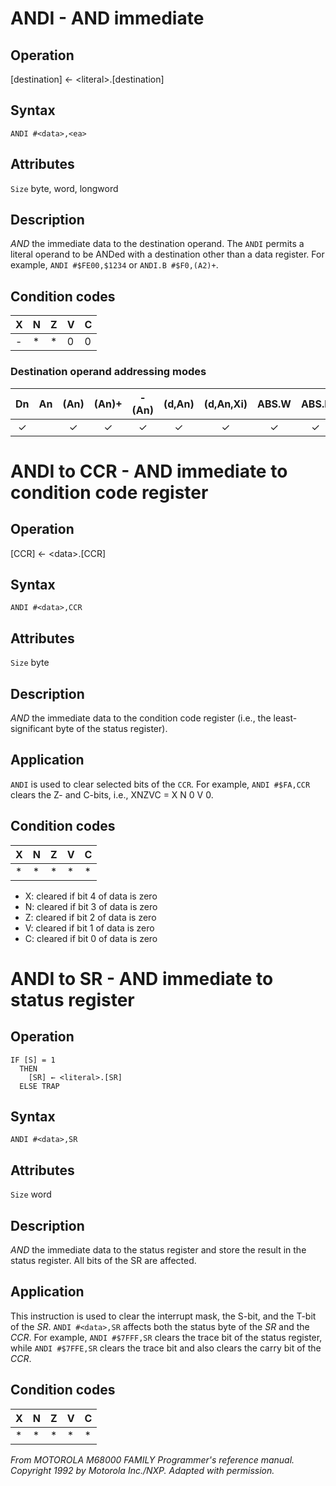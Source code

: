 # ANDI - AND immediate

## Operation
[destination] ← \<literal\>.[destination]

## Syntax
```assembly
ANDI #<data>,<ea>
```

## Attributes
`Size` byte, word, longword

## Description
*AND* the immediate data to the destination operand. The `ANDI`
permits a literal operand to be ANDed with a destination other
than a data register. For example, `ANDI #$FE00,$1234` or
`ANDI.B #$F0,(A2)+`.

## Condition codes
|X|N|Z|V|C|
|--|--|--|--|--|
|-|*|*|0|0|

### Destination operand addressing modes
|Dn|An|(An)|(An)+|-(An)|(d,An)|(d,An,Xi)|ABS.W|ABS.L|(d,PC)|(d,PC,Xn)|imm|
|:-:|:-:|:-:|:-:|:-:|:-:|:-:|:-:|:-:|:-:|:-:|:-:|
|✓||✓|✓|✓|✓|✓|✓|✓||||

# ANDI to CCR - AND immediate to condition code register

## Operation
[CCR] ← \<data\>.[CCR]

## Syntax
`ANDI #<data>,CCR`

## Attributes
`Size` byte

## Description
*AND* the immediate data to the condition code register (i.e., the
least-significant byte of the status register).

## Application
`ANDI` is used to clear selected bits of the `CCR`. For example,
`ANDI #$FA,CCR` clears the Z- and C-bits, i.e., XNZVC = X N 0 V 0.

## Condition codes
|X|N|Z|V|C|
|--|--|--|--|--|
|*|*|*|*|*|

- X: cleared if bit 4 of data is zero
- N: cleared if bit 3 of data is zero
- Z: cleared if bit 2 of data is zero
- V: cleared if bit 1 of data is zero
- C: cleared if bit 0 of data is zero

# ANDI to SR - AND immediate to status register

## Operation
```
IF [S] = 1
  THEN
    [SR] ← <literal>.[SR]
  ELSE TRAP
```

## Syntax
`ANDI #<data>,SR`

## Attributes
`Size` word

## Description
*AND* the immediate data to the status register and store the
result in the status register. All bits of the SR are affected.

## Application
This instruction is used to clear the interrupt mask, the S-bit, and
the T-bit of the *SR*. `ANDI #<data>,SR` affects both the status byte
of the *SR* and the *CCR*. For example, `ANDI #$7FFF,SR` clears the
trace bit of the status register, while `ANDI #$7FFE,SR` clears the
trace bit and also clears the carry bit of the *CCR*.

## Condition codes
|X|N|Z|V|C|
|--|--|--|--|--|
|*|*|*|*|*|

*From MOTOROLA M68000 FAMILY Programmer's reference manual. Copyright 1992 by Motorola Inc./NXP. Adapted with permission.*